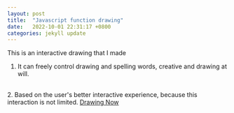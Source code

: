 ```yaml
---
layout: post
title:  "Javascript function drawing"
date:   2022-10-01 22:31:17 +0800
categories: jekyll update
---
```

This is an interactive drawing that I made
<br>
1. It can freely control drawing and spelling words, creative and drawing at will.
<br>
2. Based on the user's better interactive experience, because this interaction is not limited.
<a href="https://silvia312488492.github.io/drawing/index.html">Drawing Now</a>

[jekyll-docs]: https://jekyllrb.com/docs/home
[jekyll-gh]:   https://github.com/jekyll/jekyll
[jekyll-talk]: https://talk.jekyllrb.com/
